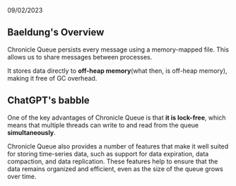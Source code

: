 09/02/2023

## Baeldung's Overview
Chronicle Queue persists every message using a memory-mapped file. This allows us to share messages between processes.

It stores data directly to **off-heap memory**(what then, is off-heap memory), making it free of GC overhead. 

## ChatGPT's babble

One of the key advantages of Chronicle Queue is that **it is lock-free**, which means that multiple threads can write to and read from the queue **simultaneously**.

Chronicle Queue also provides a number of features that make it well suited for storing time-series data, such as support for data expiration, data compaction, and data replication. These features help to ensure that the data remains organized and efficient, even as the size of the queue grows over time.